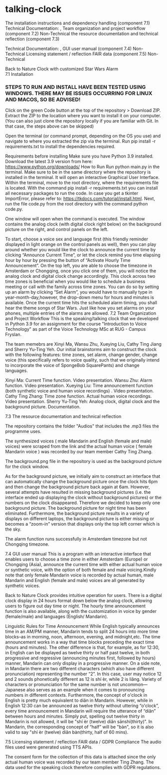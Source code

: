# talking-clock

The installation instructions and dependency handling (component 7.1)
Technical Documentation: , 
Team organization and project workflow (component 7.2)
Non-Technical 
the resource documentation and technical reflection (component 7.3)


Technical Documentation: , 
 GUI user manual (component 7.4) 
Non-Technical 
Licensing statement / reflection FAIR data (component 7.5) 
Non-Technical 




Back to Nature Clock with customized Star Wars Alarm  
7.1
Installation
### STEPS TO RUN AND INSTALL HAVE BEEN TESTED USING WINDOWS. THERE MAY BE ISSUES OCCURRING FOR LINUX AND MACOS, SO BE ADVISED! ###

Click on the green Code button at the top of the repository > Download ZIP.
Extract the ZIP to the location where you want to install it on your computer.
(You can also just clone the repository locally if you are familiar with Git. In that case, the steps above can be skipped)

Open the terminal (or command prompt, depending on the OS you use) and navigate to where you extracted the zip via the terminal.
Run pip install -r requirements.txt to install the dependencies required.

Requirements before installing
Make sure you have Python 3.9 installed. Download the latest 3.9 version from here: https://www.python.org/downloads/
How to Run
Run python main.py in the terminal. Make sure to be in the same directory where the repository is installed in the terminal. It will open an interactive Graphical User Interface.
Within the terminal, move to the root directory, where the requirements file is located. With the command pip install -r requirements.txt you can install all necessary packages to run the code. In case you get a tkinter ImportError, please refer to: https://tkdocs.com/tutorial/install.html. Next, run the file code.py from the root directory with the command python code.py.

One window will open when the command is executed. The window contains the analog clock (with digital clock right below) on the background picture on the right, and control panels on the left.

To start, choose a voice sex and language first (this friendly reminder displayed in light orange on the control panels as well), then you can play around whether you would like the clock to announce the current time by clicking “Announce Current Time”, or let the clock remind you time elapsing hour by hour by pressing the button of “Activate Hourly Time Announcement”. On the top left, you are able to choose the timezone in Amsterdam or Chongqing, once you click one of them, you will notice the analog clock and digital clock change accordingly. This clock across two time zones is beneficial when you would like to schedule a business meeting or call with the family across time zones. You can do so by setting up an alarm by clicking “Set Alarm”, you would have to manually type in year-month-day,however, the drop-down menu for hours and minutes is available. Once the current time hits the scheduled alarm timing, you shall hear the theme songs of Star Wars. Just like how you set alarms on your phones, multiple entries of the alarms are allowed. 
7.2 Team Organization and Project Workflow 
This is the speaking/talking clock that we developed in Python 3.9 for an assignment for the course "Introduction to Voice Technology" as part of the Voice Technology MSc at RUG - Campus Fryslan. 

The team memebrs are Xinyi Ma, Wansu Zhu, Xueying Liu, Cathy Ting Jiang and Sherry Yu-Ting Yeh. 
Our initial brainstorms aim to construct the clock with the following features: time zones, set alarm, change gender, change voice (this specifically refers to voice quality, such that we originally intend to incorporate the voice of SpongeBob SquarePants) and change languages.
 
Xinyi Ma: Current Time function. Video presentation. 
Wansu Zhu: Alarm function. Video presentation. 
Xueying Liu: Time announcement function (both synthetic voice and human voice recordings) . Video presentation. 
Cathy Ting Zhang: Time zone function. Actual human voice recordings. Video presentation. 
Sherry Yu-Ting Yeh: Analog clock, digital clock and the background picture. Documentation.

7.3 The resource documentation and technical reflection

The repository contains the folder "Audios" that includes the .mp3 files the programme uses. 

The synthesized voices ( male Mandarin and English (female and male) voices) were scraped from the link and the actual human voice ( female Mandarin voice ) was recorded by our team member Cathy Ting Zhang. 

The background.png file in the repository is used as the background picture for the clock window.


As for the background picture, we initially aim to construct an interface that can automatically change the background picture once the clock hits 6pm and then change the background picture back again at 6am. However, several attempts have resulted in missing background pictures (i.e. the interface ended up displaying the clock without background pictures) or the numbers on the clock disappeared. Therefore we decided to keep only one background picture. The background picture for night time has been eliminated. Furthermore, the background picture results in a variety of displays on different laptops, the background picture is either missing or becomes a “zoom-in” version that displays only the top left corner which is the sky. 

The alarm function runs successfully in Amsterdam timezone but not Chongqing timezone. 




7.4 GUI user manual
This is a program with an interactive interface that enables users to choose a time zone in either Amsterdam (Europe) or Chongqing (Asia), announce the current time with either actual human voice or synthetic voice, with the option of both female and male voicing.Kindly note that only female Mandarin voice is recorded by actual human, male Mandarin and English (female and male) voices are all generated by synthetic voices.  

Back to Nature Clock provides intuitive operation for users. There is a digital clock display in  24 hours format down below the analog clock, allowing users to figure out day time or night. The hourly time announcement function is also available, along with the customization in voice by gender (female/male) and languages (English/ Mandarin). 

Linguistic Rules for Time Announcement 
While English typically announces time in an AM/PM manner, Mandarin tends to split 24 hours into more time blocks–as in morning, noon, afternoon, evening, and midnight,etc.  The time announcement works in a way that time blocks preceding the exact time (hours and minutes). The other difference is that, for example, as for 12:30, in English can be displayed as twelve thirty or half past twelve, in both progressive and regressive (announcing minutes first, followed by hours) manner, Mandarin can only display in a progressive manner.  On a side note, in Mandarin there are two different characters (which also have different pronunciation) representing the number “2”. In this case, user may notice 12 and 2 sounds phonetically different as 12  is shí èr, while 2 is liǎng. Variety of characters or pronunciation for the same number is not uncommon—Japanese also serves as an example when it comes to pronouncing numbers in different contexts. Furthermore, the concept of o'clock in English is pretty much equivalent to diǎn in Mandarin. However, while in English 12:30 can be announced as twelve thirty without uttering “o'clock”, every time announcement in Mandarin will require the utterance of “diǎn” between hours and minutes. Simply put, spelling out twelve thirty in Mandarin is not allowed, it will be  "shí èr (twelve) diǎn sānshí(thirty)". In Mandarin, the corresponding concept of “half” will be "bàn", so it is also valid to say  "shí èr (twelve) diǎn bàn(thirty, half of 60 mins). 


7.5 Licensing statement / reflection FAIR data / GDPR Compliance
The audio files used were generated using TTS APIs. 

The consent form for the collection of this data is attached since the only actual human voice was recorded by our team member Ting Zhang. 
The data used for the speaking clock therefore complies with GDPR regulations.

